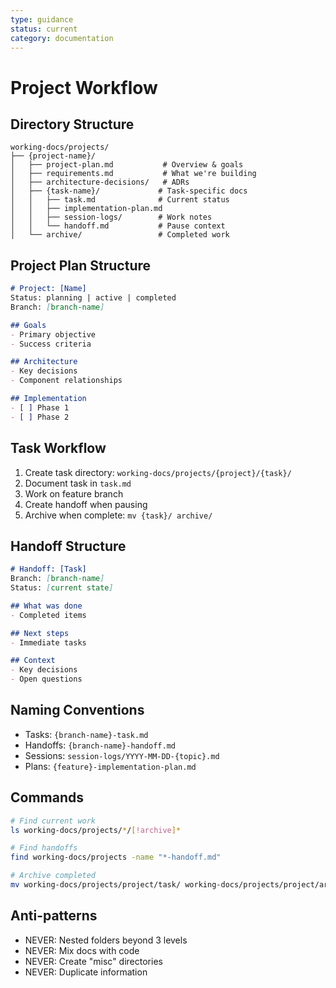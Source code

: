 ```yaml
---
type: guidance
status: current
category: documentation
---
```


# Project Workflow

## Directory Structure
```
working-docs/projects/
├── {project-name}/
│   ├── project-plan.md           # Overview & goals
│   ├── requirements.md           # What we're building
│   ├── architecture-decisions/   # ADRs
│   ├── {task-name}/             # Task-specific docs
│   │   ├── task.md              # Current status
│   │   ├── implementation-plan.md
│   │   ├── session-logs/        # Work notes
│   │   └── handoff.md           # Pause context
│   └── archive/                 # Completed work
```

## Project Plan Structure
```markdown
# Project: [Name]
Status: planning | active | completed
Branch: [branch-name]

## Goals
- Primary objective
- Success criteria

## Architecture
- Key decisions
- Component relationships

## Implementation
- [ ] Phase 1
- [ ] Phase 2
```

## Task Workflow
1. Create task directory: `working-docs/projects/{project}/{task}/`
2. Document task in `task.md`
3. Work on feature branch
4. Create handoff when pausing
5. Archive when complete: `mv {task}/ archive/`

## Handoff Structure
```markdown
# Handoff: [Task]
Branch: [branch-name]
Status: [current state]

## What was done
- Completed items

## Next steps
- Immediate tasks

## Context
- Key decisions
- Open questions
```

## Naming Conventions
- Tasks: `{branch-name}-task.md`
- Handoffs: `{branch-name}-handoff.md`
- Sessions: `session-logs/YYYY-MM-DD-{topic}.md`
- Plans: `{feature}-implementation-plan.md`

## Commands
```bash
# Find current work
ls working-docs/projects/*/[!archive]*

# Find handoffs
find working-docs/projects -name "*-handoff.md"

# Archive completed
mv working-docs/projects/project/task/ working-docs/projects/project/archive/
```

## Anti-patterns
- NEVER: Nested folders beyond 3 levels
- NEVER: Mix docs with code
- NEVER: Create "misc" directories
- NEVER: Duplicate information